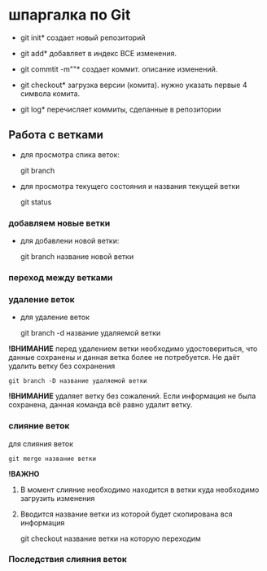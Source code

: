 # шпаргалка по Git

* git init*
создает новый репозиторий

* git add*
добавляет в индекс ВСЕ изменения.

* git commtit -m""*
создает коммит. описание изменений.

* git checkout*
загрузка версии (комита). нужно указать первые 4 символа комита.

* git log*
перечисляет коммиты, сделанные в репозитории

## Работа с ветками
* для просмотра спика веток:

    git branch

* для просмотра текущего состояния и названия текущей ветки

    git status

### добавляем новые ветки
* для добавлени новой ветки:

    git branch название новой ветки

### переход между ветками

### удаление веток
* для удаление веток

    git branch -d название удаляемой ветки

**!ВНИМАНИЕ** перед удалением ветки необходимо удостовериться, что данные сохранены и данная ветка более не потребуется. Не даёт удалить ветку без сохранения

    git branch -D название удаляемой ветки

**!ВНИМАНИЕ** удаляет ветку без сожалений. Если информация не была сохранена, данная команда всё равно удалит ветку.

### слияние веток
 для слияния веток

    git merge название ветки
    
**!ВАЖНО** 
1. В момент слияние необходимо находится в ветки куда необходимо загрузить изменения
2. Вводится название ветки из которой будет скопирована вся информация

    git checkout название ветки на которую переходим
### Последствия слияния веток